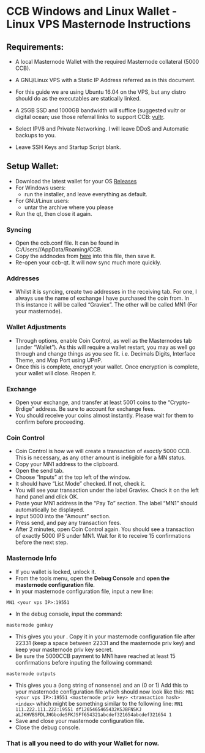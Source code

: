 # CCB Windows and Linux Wallet - Linux VPS Masternode Instructions

## Requirements:
* A local Masternode Wallet with the required Masternode collateral (5000 CCB).
* A GNU/Linux VPS with a Static IP Address referred as __<your vps IP>__ in this document.

* For this guide we are using Ubuntu 16.04 on the VPS, but any distro should do as the executables are statically linked. 
* A 25GB SSD and 1000GB bandwidth will suffice (suggested vultr or digital ocean; use those referral links to support CCB: [vultr](https://www.vultr.com/?ref=7424168).
* Select IPV6 and Private Networking. I will leave DDoS and Automatic backups to you. 
* Leave SSH Keys and Startup Script blank.


## Setup Wallet:

* Download the latest wallet for your OS [Releases](https://github.com/CryptoCashBack/CryptoCashBack/releases)
* For Windows users:
  * run the installer, and leave everything as default.
* For GNU/Linux users:
  * untar the archive where you please 
* Run the qt, then close it again.

### Syncing

* Open the ccb.conf file. It can be found in C:/Users/<Your User>/AppData/Roaming/CCB.
* Copy the addnodes from [here](https://github.com/MotoAcidic/CCB_Guides/blob/master/Seeds) into this file, then save it.
* Re-open your ccb-qt. It will now sync much more quickly.

### Addresses

* Whilst it is syncing, create two addresses in the receiving tab. For one, I always use the name of exchange I have purchased the coin from. In this instance it will be called “Graviex”. The other will be called MN1 (For your masternode).

### Wallet Adjustments

* Through options, enable Coin Control, as well as the Masternodes tab (under “Wallet”). As this will require a wallet restart, you may as well go through and change things as you see fit. i.e. Decimals Digits, Interface Theme, and Map Port using UPnP.
* Once this is complete, encrypt your wallet. Once encryption is complete, your wallet will close. Reopen it.

### Exchange

* Open your exchange, and transfer at least 5001 coins to the “Crypto-Brdige” address. Be sure to account for exchange fees.
* You should receive your coins almost instantly. Please wait for them to confirm before proceeding.

### Coin Control

* Coin Control is how we will create a transaction of *exactly* 5000 CCB. This is necessary, as any other amount is ineligible for a MN status.
* Copy your MN1 address to the clipboard.
* Open the send tab.
* Choose “Inputs” at the top left of the window.
* It should have “List Mode” checked. If not, check it.
* You will see your transaction under the label Graviex. Check it on the left hand panel and click OK.
* Paste your MN1 address in the “Pay To” section. The label “MN1” should automatically be displayed.
* Input 5000 into the “Amount” section.
* Press send, and pay any transaction fees.
* After 2 minutes, open Coin Control again. You should see a transaction of exactly 5000 IPS under MN1. Wait for it to receive 15 confirmations before the next step.

### Masternode Info

* If you wallet is locked, unlock it.
* From the tools menu, open the __Debug Console__ and __open the masternode configuration file__.
* In your masternode configuration file, input a new line:

```MN1 <your vps IP>:19551 ```

* In the debug console, input the command:

```masternode genkey```

* This gives you your <masternode priv key>. Copy it in your masternode configuration file after 22331 (keep a space between 22331 and the masternode priv key) and keep your masternode priv key secret.
* Be sure the 5000CCB payment to MN1 have reached at least 15 confirmations before inputing the following command:
  
```masternode outputs```

* This gives you a <transaction hash> (long string of nonsense) and an <index> (0 or 1)
  Add this to your masternode configuration file which should now look like this:
```MN1 <your vps IP>:19551 <masternode priv key> <transaction hash> <index>```
  which might be something similar to the following line:
```MN1 111.222.111.222:19551 df1265465465432KSJBFNSKJ aLJKHVBSFDLJHGbcdeSFKJSFf654321abcdef321654abcdef321654 1```
* Save and close your masternode configuration file.
* Close the debug console.

### That is all you need to do with your Wallet for now.

